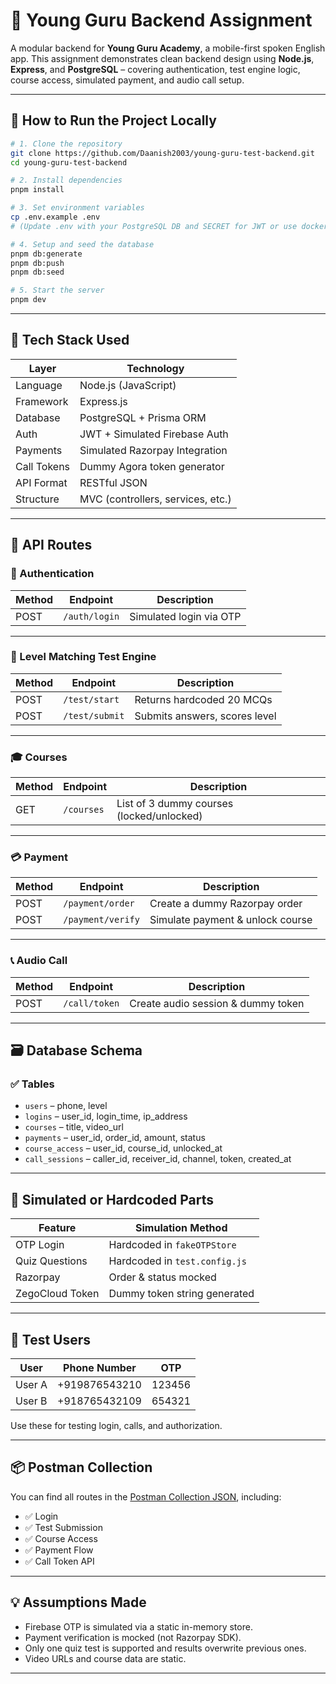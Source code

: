 # 📘 Young Guru Backend Assignment

A modular backend for **Young Guru Academy**, a mobile-first spoken English app. This assignment demonstrates clean backend design using **Node.js**, **Express**, and **PostgreSQL** – covering authentication, test engine logic, course access, simulated payment, and audio call setup.

---

## 🔧 How to Run the Project Locally

```bash
# 1. Clone the repository
git clone https://github.com/Daanish2003/young-guru-test-backend.git
cd young-guru-test-backend

# 2. Install dependencies
pnpm install

# 3. Set environment variables
cp .env.example .env
# (Update .env with your PostgreSQL DB and SECRET for JWT or use docker with docker-compose)

# 4. Setup and seed the database
pnpm db:generate
pnpm db:push
pnpm db:seed

# 5. Start the server
pnpm dev
```

---

## 🧩 Tech Stack Used

| Layer        | Technology                     |
|--------------|---------------------------------|
| Language     | Node.js (JavaScript)            |
| Framework    | Express.js                      |
| Database     | PostgreSQL + Prisma ORM         |
| Auth         | JWT + Simulated Firebase Auth   |
| Payments     | Simulated Razorpay Integration  |
| Call Tokens  | Dummy Agora token generator     |
| API Format   | RESTful JSON                    |
| Structure    | MVC (controllers, services, etc.) |

---

## 🔗 API Routes

### 🔐 Authentication

| Method | Endpoint          | Description                   |
|--------|-------------------|-------------------------------|
| POST   | `/auth/login`     | Simulated login via OTP       |

---

### 🧠 Level Matching Test Engine

| Method | Endpoint           | Description                       |
|--------|--------------------|-----------------------------------|
| POST   | `/test/start`      | Returns hardcoded 20 MCQs         |
| POST   | `/test/submit`     | Submits answers, scores level     |

---

### 🎓 Courses

| Method | Endpoint       | Description                        |
|--------|----------------|------------------------------------|
| GET    | `/courses`     | List of 3 dummy courses (locked/unlocked) |

---

### 💳 Payment

| Method | Endpoint           | Description                     |
|--------|--------------------|---------------------------------|
| POST   | `/payment/order`   | Create a dummy Razorpay order   |
| POST   | `/payment/verify`  | Simulate payment & unlock course |

---

### 📞 Audio Call

| Method | Endpoint        | Description                         |
|--------|-----------------|-------------------------------------|
| POST   | `/call/token`   | Create audio session & dummy token  |

---

## 🗃️ Database Schema

### ✅ Tables

- `users` – phone, level
- `logins` – user_id, login_time, ip_address
- `courses` – title, video_url
- `payments` – user_id, order_id, amount, status
- `course_access` – user_id, course_id, unlocked_at
- `call_sessions` – caller_id, receiver_id, channel, token, created_at

---

## 🤖 Simulated or Hardcoded Parts

| Feature        | Simulation Method                    |
|----------------|--------------------------------------|
| OTP Login      | Hardcoded in `fakeOTPStore`          |
| Quiz Questions | Hardcoded in `test.config.js`        |
| Razorpay       | Order & status mocked                |
| ZegoCloud Token| Dummy token string generated         |

---

## 👥 Test Users

| User     | Phone Number     | OTP     |
|----------|------------------|---------|
| User A   | +919876543210    | 123456  |
| User B   | +918765432109    | 654321  |

Use these for testing login, calls, and authorization.

---

## 📦 Postman Collection

You can find all routes in the [Postman Collection JSON](./young-guru-backend.postman_collection.json), including:

- ✅ Login
- ✅ Test Submission
- ✅ Course Access
- ✅ Payment Flow
- ✅ Call Token API

---

## 💡 Assumptions Made

- Firebase OTP is simulated via a static in-memory store.
- Payment verification is mocked (not Razorpay SDK).
- Only one quiz test is supported and results overwrite previous ones.
- Video URLs and course data are static.

---
